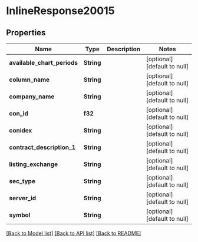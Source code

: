 # InlineResponse20015

## Properties
Name | Type | Description | Notes
------------ | ------------- | ------------- | -------------
**available_chart_periods** | **String** |  | [optional] [default to null]
**column_name** | **String** |  | [optional] [default to null]
**company_name** | **String** |  | [optional] [default to null]
**con_id** | **f32** |  | [optional] [default to null]
**conidex** | **String** |  | [optional] [default to null]
**contract_description_1** | **String** |  | [optional] [default to null]
**listing_exchange** | **String** |  | [optional] [default to null]
**sec_type** | **String** |  | [optional] [default to null]
**server_id** | **String** |  | [optional] [default to null]
**symbol** | **String** |  | [optional] [default to null]

[[Back to Model list]](../README.md#documentation-for-models) [[Back to API list]](../README.md#documentation-for-api-endpoints) [[Back to README]](../README.md)


